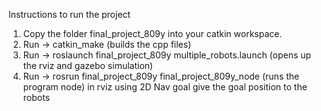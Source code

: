 Instructions to run the project

1. Copy the folder final_project_809y into your catkin workspace.
2. Run -> catkin_make (builds the cpp files)
3. Run -> roslaunch final_project_809y multiple_robots.launch (opens up the rviz and gazebo simulation)
4. Run -> rosrun final_project_809y final_project_809y_node (runs the program node)
in rviz using  2D Nav goal give the goal position to the robots
